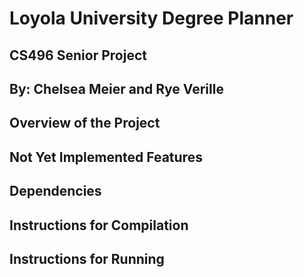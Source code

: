 # Loyola University Degree Planner
## CS496 Senior Project
## By: Chelsea Meier and Rye Verille

## Overview of the Project

## Not Yet Implemented Features

## Dependencies

## Instructions for Compilation

## Instructions for Running
